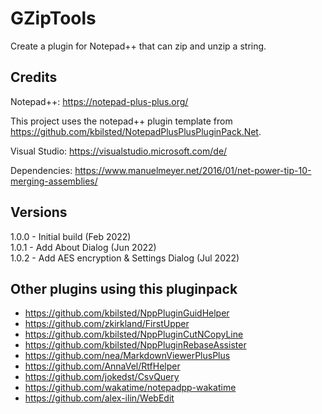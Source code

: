# GZipTools
Create a plugin for Notepad++ that can zip and unzip a string.



## Credits
Notepad++: https://notepad-plus-plus.org/

This project uses the notepad++ plugin template from https://github.com/kbilsted/NotepadPlusPlusPluginPack.Net.

Visual Studio: https://visualstudio.microsoft.com/de/

Dependencies: https://www.manuelmeyer.net/2016/01/net-power-tip-10-merging-assemblies/


## Versions

1.0.0 - Initial build (Feb 2022)\
1.0.1 - Add About Dialog (Jun 2022)\
1.0.2 - Add AES encryption & Settings Dialog (Jul 2022)

## Other plugins using this pluginpack

  * https://github.com/kbilsted/NppPluginGuidHelper
  * https://github.com/zkirkland/FirstUpper
  * https://github.com/kbilsted/NppPluginCutNCopyLine
  * https://github.com/kbilsted/NppPluginRebaseAssister
  * https://github.com/nea/MarkdownViewerPlusPlus
  * https://github.com/AnnaVel/RtfHelper
  * https://github.com/jokedst/CsvQuery
  * https://github.com/wakatime/notepadpp-wakatime
  * https://github.com/alex-ilin/WebEdit